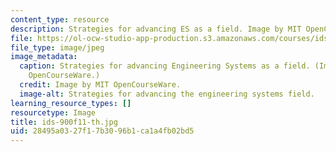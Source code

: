 ```yaml
---
content_type: resource
description: Strategies for advancing ES as a field. Image by MIT OpenCourseWare.
file: https://ol-ocw-studio-app-production.s3.amazonaws.com/courses/ids-900-doctoral-seminar-in-engineering-systems-fall-2011/28495a0327f17b3096b1ca1a4fb02bd5_ids-900f11-th.jpg
file_type: image/jpeg
image_metadata:
  caption: Strategies for advancing Engineering Systems as a field. (Image by MIT
    OpenCourseWare.)
  credit: Image by MIT OpenCourseWare.
  image-alt: Strategies for advancing the engineering systems field.
learning_resource_types: []
resourcetype: Image
title: ids-900f11-th.jpg
uid: 28495a03-27f1-7b30-96b1-ca1a4fb02bd5
---
```

